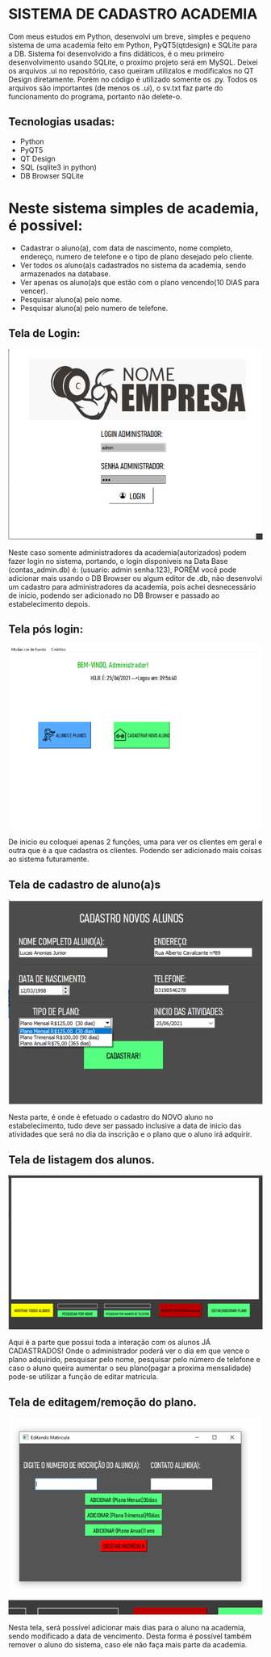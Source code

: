 # SISTEMA DE CADASTRO ACADEMIA
Com meus estudos em Python, desenvolvi um breve, simples e pequeno sistema de uma academia feito em Python, PyQT5(qtdesign) e SQLite para a DB.
Sistema foi desenvolvido a fins didáticos, é o meu primeiro desenvolvimento usando SQLite, o proximo projeto será em MySQL.
Deixei os arquivos .ui no repositório, caso queiram utilizalos e modificalos no QT Design diretamente. Porém no código é utilizado somente os .py.
Todos os arquivos são importantes (de menos os .ui), o sv.txt faz parte do funcionamento do programa, portanto não delete-o.

## Tecnologias usadas:
- Python
- PyQT5
- QT Design
- SQL (sqlite3 in python)
- DB Browser SQLite


# Neste sistema simples de academia, é possivel:
- Cadastrar o aluno(a), com data de nascimento, nome completo, endereço, numero de telefone e o tipo de plano desejado pelo cliente.
- Ver todos os aluno(a)s cadastrados no sistema da academia, sendo armazenados na database.
- Ver apenas os aluno(a)s que estão com o plano vencendo(10 DIAS para vencer).
- Pesquisar aluno(a) pelo nome.
- Pesquisar aluno(a) pelo numero de telefone.

## Tela de Login:
<p align="center">
   <img windth="470" src= "assets/tela_login.png">
</p>
  
Neste caso somente administradores da academia(autorizados) podem fazer login no sistema, portando, o login disponiveis na Data Base (contas_admin.db) é: 
(usuario: admin   senha:123), PORÉM você pode adicionar mais usando o DB Browser ou algum editor de .db, não desenvolvi um cadastro para administradores da academia, 
pois achei desnecessário de inicio, podendo ser adicionado no DB Browser e passado ao estabelecimento depois.

## Tela pós login:
<p align="center">
   <img windth="470" src= "assets/tela_apos_logar.png">
</p>

De inicio eu coloquei apenas 2 funções, uma para ver os clientes em geral e outra que é a que cadastra os clientes. Podendo ser adicionado mais coisas ao sistema futuramente.


## Tela de cadastro de aluno(a)s
<p align="center">
   <img windth="470" src= "assets/tela_cadastro_cliente.png">
</p>

Nesta parte, é onde é efetuado o cadastro do NOVO aluno no estabelecimento, tudo deve ser passado inclusive a data de inicio das atividades que será no dia da inscrição e o plano que o aluno irá adquirir.

## Tela de listagem dos alunos.

<p align="center">
   <img windth="470" src= "assets/tela_listagem_editagem_procura_alunos.png">
</p>

Aqui é a parte que possui toda a interação com os alunos JÁ CADASTRADOS! Onde o administrador poderá ver o dia em que vence o plano adquirido, pesquisar pelo nome, pesquisar pelo número de telefone e caso o aluno queira aumentar o seu plano(pagar a proxima mensalidade) pode-se utilizar a função de editar matricula.

## Tela de editagem/remoção do plano.

<p align="center">
   <img windth="470" src= "assets/editagem_plano.png">
</p>

Nesta tela, será possível adicionar mais dias para o aluno na academia, sendo modificado a data de vencimento. Desta forma é possível também remover o aluno do sistema, caso ele não faça mais parte da academia.
